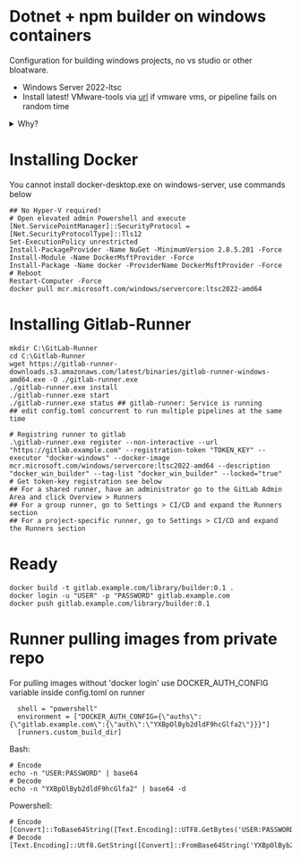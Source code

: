 # Dotnet + npm builder on windows containers
Configuration for building windows projects, no vs studio or other bloatware.
 - Windows Server 2022-ltsc
 - Install latest! VMware-tools via [url](https://packages.vmware.com/tools/releases/latest/windows/x64/) if vmware vms, or pipeline fails on random time

<details>
    <summary>Why?</summary>
Building wpf or winforms on linux host/docker leeds to error:  
[Stackoverflow](https://stackoverflow.com/questions/58116849/can-i-compile-net-core-3-wpf-application-in-linux)  
[Github-issue](https://github.com/dotnet/wpf/issues/48)  
  and better isolation from runner vm
</details>

# Installing Docker
You cannot install docker-desktop.exe on windows-server, use commands below
```
## No Hyper-V required!
# Open elevated admin Powershell and execute
[Net.ServicePointManager]::SecurityProtocol = [Net.SecurityProtocolType]::Tls12
Set-ExecutionPolicy unrestricted 
Install-PackageProvider -Name NuGet -MinimumVersion 2.8.5.201 -Force
Install-Module -Name DockerMsftProvider -Force
Install-Package -Name docker -ProviderName DockerMsftProvider -Force
# Reboot
Restart-Computer -Force
docker pull mcr.microsoft.com/windows/servercore:ltsc2022-amd64
```

# Installing Gitlab-Runner
```
mkdir C:\GitLab-Runner
cd C:\Gitlab-Runner
wget https://gitlab-runner-downloads.s3.amazonaws.com/latest/binaries/gitlab-runner-windows-amd64.exe -O ./gitlab-runner.exe
./gitlab-runner.exe install
./gitlab-runner.exe start
./gitlab-runner.exe status ## gitlab-runner: Service is running
## edit config.toml concurrent to run multiple pipelines at the same time

# Registring runner to gitlab
.\gitlab-runner.exe register --non-interactive --url "https://gitlab.example.com" --registration-token "TOKEN_KEY" --executor "docker-windows" --docker-image mcr.microsoft.com/windows/servercore:ltsc2022-amd64 --description "docker_win_builder" --tag-list "docker_win_builder" --locked="true"
# Get token-key registration see below
## For a shared runner, have an administrator go to the GitLab Admin Area and click Overview > Runners
## For a group runner, go to Settings > CI/CD and expand the Runners section
## For a project-specific runner, go to Settings > CI/CD and expand the Runners section
```

# Ready
```
docker build -t gitlab.example.com/library/builder:0.1 .
docker login -u "USER" -p "PASSWORD" gitlab.example.com
docker push gitlab.example.com/library/builder:0.1
```
# Runner pulling images from private repo
For pulling images without 'docker login' use DOCKER_AUTH_CONFIG variable inside config.toml on runner
```
  shell = "powershell"
  environment = ["DOCKER_AUTH_CONFIG={\"auths\":{\"gitlab.example.com\":{\"auth\":\"YXBpOlByb2dldF9hcGlfa2\"}}}"]
  [runners.custom_build_dir]
```
Bash:
```
# Encode
echo -n "USER:PASSWORD" | base64
# Decode
echo -n "YXBpOlByb2dldF9hcGlfa2" | base64 -d
```
Powershell:
```
# Encode
[Convert]::ToBase64String([Text.Encoding]::UTF8.GetBytes('USER:PASSWORD'))
# Decode
[Text.Encoding]::Utf8.GetString([Convert]::FromBase64String('YXBpOlByb2dldF9hcGlfa2'))
```
